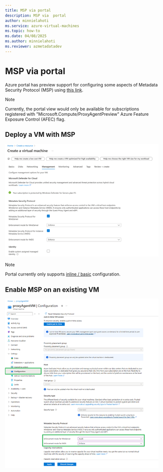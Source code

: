 ```yaml
---
title: MSP via portal
description: MSP via  portal
author: minnielahoti
ms.service: azure-virtual-machines
ms.topic: how-to
ms.date: 04/08/2025
ms.author: minnielahoti
ms.reviewer: azmetadatadev
---
```


# MSP via portal

Azure portal has preview support for configuring some aspects of Metadata Security Protocol (MSP) using [this link](https://ms.portal.azure.com/?feature.canmodifystamps=true&Microsoft_Azure_Compute=flight34).

> [!NOTE]
> Currently, the portal view would only be available for subscriptions registered with "Microsoft.Compute/ProxyAgentPreview" Azure Feature Exposure Control (AFEC) flag.

## Deploy a VM with MSP

![Screenshot of deploying a new Virtual Machine(VM) with MSP.](../images/portal-greenfield.png)

> [!Note]
> Portal currently only supports [inline / basic](../configuration.md#inline-configuration) configuration.

## Enable MSP on an existing VM

![Screenshot of enabling MSP on preexisting VM.](../images/portal-brownfield.png)
